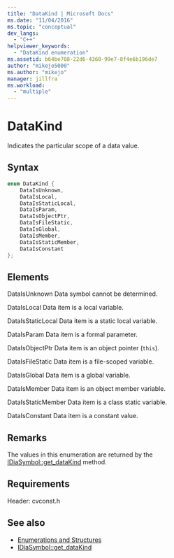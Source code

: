 ```yaml
---
title: "DataKind | Microsoft Docs"
ms.date: "11/04/2016"
ms.topic: "conceptual"
dev_langs:
  - "C++"
helpviewer_keywords:
  - "DataKind enumeration"
ms.assetid: b64be708-22d6-4360-99e7-8f4e6b196de7
author: "mikejo5000"
ms.author: "mikejo"
manager: jillfra
ms.workload:
  - "multiple"
---
```

# DataKind
Indicates the particular scope of a data value.

## Syntax

```C++
enum DataKind {
    DataIsUnknown,
    DataIsLocal,
    DataIsStaticLocal,
    DataIsParam,
    DataIsObjectPtr,
    DataIsFileStatic,
    DataIsGlobal,
    DataIsMember,
    DataIsStaticMember,
    DataIsConstant
};
```

## Elements
DataIsUnknown
Data symbol cannot be determined.

DataIsLocal
Data item is a local variable.

DataIsStaticLocal
Data item is a static local variable.

DataIsParam
Data item is a formal parameter.

DataIsObjectPtr
Data item is an object pointer (`this`).

DataIsFileStatic
Data item is a file-scoped variable.

DataIsGlobal
Data item is a global variable.

DataIsMember
Data item is an object member variable.

DataIsStaticMember
Data item is a class static variable.

DataIsConstant
Data item is a constant value.

## Remarks
The values in this enumeration are returned by the [IDiaSymbol::get_dataKind](../../debugger/debug-interface-access/idiasymbol-get-datakind.md) method.

## Requirements
Header: cvconst.h

## See also
- [Enumerations and Structures](../../debugger/debug-interface-access/enumerations-and-structures.md)
- [IDiaSymbol::get_dataKind](../../debugger/debug-interface-access/idiasymbol-get-datakind.md)
